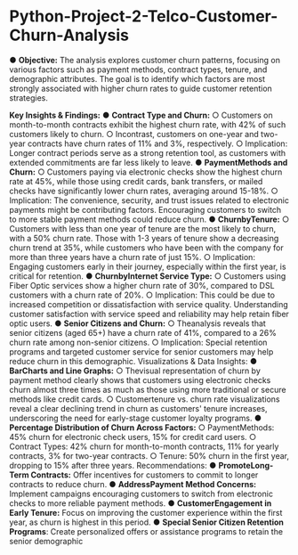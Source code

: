 # Python-Project-2-Telco-Customer-Churn-Analysis

● **Objective:**
 The analysis explores customer churn patterns, focusing on various factors such as payment
 methods, contract types, tenure, and demographic attributes. The goal is to identify which
 factors are most strongly associated with higher churn rates to guide customer retention
 strategies.
 
 **Key Insights & Findings:**
● **Contract Type and Churn:**
 ○ Customers on month-to-month contracts exhibit the highest churn rate, with
 42% of such customers likely to churn.
 ○ Incontrast, customers on one-year and two-year contracts have churn rates of
 11% and 3%, respectively.
 ○ Implication: Longer contract periods serve as a strong retention tool, as
 customers with extended commitments are far less likely to leave.
 ● **PaymentMethods and Churn:**
 ○ Customers paying via electronic checks show the highest churn rate at 45%,
 while those using credit cards, bank transfers, or mailed checks have
 significantly lower churn rates, averaging around 15-18%.
 ○ Implication: The convenience, security, and trust issues related to electronic
 payments might be contributing factors. Encouraging customers to switch to
 more stable payment methods could reduce churn.
 ● **ChurnbyTenure:**
 ○ Customers with less than one year of tenure are the most likely to churn, with a
 50% churn rate. Those with 1-3 years of tenure show a decreasing churn trend
 at 35%, while customers who have been with the company for more than three
 years have a churn rate of just 15%.
 ○ Implication: Engaging customers early in their journey, especially within the first
 year, is critical for retention.
 ● **ChurnbyInternet Service Type:**
 ○ Customers using Fiber Optic services show a higher churn rate of 30%,
 compared to DSL customers with a churn rate of 20%.
 ○ Implication: This could be due to increased competition or dissatisfaction with
 service quality. Understanding customer satisfaction with service speed and
 reliability may help retain fiber optic users.
 ● **Senior Citizens and Churn:**
 ○ Theanalysis reveals that senior citizens (aged 65+) have a churn rate of 41%,
 compared to a 26% churn rate among non-senior citizens.
 ○ Implication: Special retention programs and targeted customer service for senior
 customers may help reduce churn in this demographic.
 Visualizations & Data Insights:
 ● **BarCharts and Line Graphs:**
 ○ Thevisual representation of churn by payment method clearly shows that
 customers using electronic checks churn almost three times as much as those
 using more traditional or secure methods like credit cards.
 ○ Customertenure vs. churn rate visualizations reveal a clear declining trend in
 churn as customers' tenure increases, underscoring the need for early-stage
 customer loyalty programs.
 ● **Percentage Distribution of Churn Across Factors:**
 ○ PaymentMethods: 45% churn for electronic check users, 15% for credit card
 users.
○ Contract Types: 42% churn for month-to-month contracts, 11% for yearly
 contracts, 3% for two-year contracts.
 ○ Tenure: 50% churn in the first year, dropping to 15% after three years.
 Recommendations:
 ● **PromoteLong-Term Contracts:** Offer incentives for customers to commit to longer
 contracts to reduce churn.
 ● **AddressPayment Method Concerns:** Implement campaigns encouraging customers
 to switch from electronic checks to more reliable payment methods.
 ● **CustomerEngagement in Early Tenure:** Focus on improving the customer experience
 within the first year, as churn is highest in this period.
 ● **Special Senior Citizen Retention Programs**: Create personalized offers or assistance
 programs to retain the senior demographic

 
